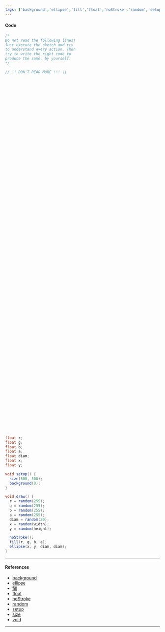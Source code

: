 ```yaml
---
tags: ['background','ellipse','fill','float','noStroke','random','setup','size','void']  
---
```


#### Code

``` java
/*
Do not read the following lines!
Just execute the sketch and try
to understand every action. Then
try to write the right code to 
produce the same, by yourself.
*/

// !! DON'T READ MORE !!! \\




















































































float r;
float g;
float b;
float a;
float diam;
float x;
float y;

void setup() {
  size(500, 500);
  background(0);
}

void draw() {
  r = random(255);
  g = random(255);
  b = random(255);
  a = random(255);
  diam = random(20);
  x = random(width);
  y = random(height);

  noStroke();
  fill(r, g, b, a);
  ellipse(x, y, diam, diam);
}
```

---

#### References

- [background](https://processing.org/reference/background_.html)
- [ellipse](https://processing.org/reference/ellipse_.html)
- [fill](https://processing.org/reference/fill_.html)
- [float](https://processing.org/reference/float.html)
- [noStroke](https://processing.org/reference/noStroke_.html)
- [random](https://processing.org/reference/random_.html)
- [setup](https://processing.org/reference/setup_.html)
- [size](https://processing.org/reference/size_.html)
- [void](https://processing.org/reference/void.html)

---
